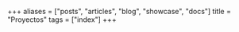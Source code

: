 +++
aliases = ["posts", "articles", "blog", "showcase", "docs"]
title = "Proyectos"
tags = ["index"]
+++
